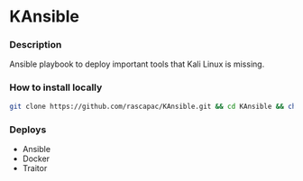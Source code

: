 # KAnsible


### Description
Ansible playbook to deploy important tools that Kali Linux is missing. 

### How to install locally
```sh
git clone https://github.com/rascapac/KAnsible.git && cd KAnsible && chmod +x install.sh && sudo ./install.sh

```

### Deploys
- Ansible
- Docker
- Traitor

